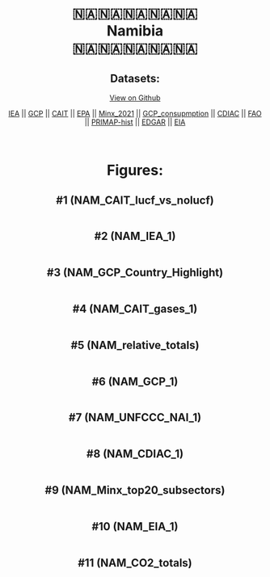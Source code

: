 
<center>
<h1 align="center">
🇳🇦🇳🇦🇳🇦🇳🇦🇳🇦
<br>
Namibia
<br>
🇳🇦🇳🇦🇳🇦🇳🇦🇳🇦
</h1>
<h2>Datasets:</h2>
<p><a href="https://github.com/dquintani/GreenhouseData/tree/master/country_data/NAM_Namibia/data">View on Github</a>
<br></p><p><a href="data/NAM_IEA.csv">IEA</a> || <a href="data/NAM_GCP.csv">GCP</a> || <a href="data/NAM_CAIT.csv">CAIT</a> || <a href="data/NAM_EPA.csv">EPA</a> || <a href="data/NAM_Minx_2021.csv">Minx_2021</a> || <a href="data/NAM_GCP_consupmption.csv">GCP_consupmption</a> || <a href="data/NAM_CDIAC.csv">CDIAC</a> || <a href="data/NAM_FAO.csv">FAO</a> || <a href="data/NAM_PRIMAP-hist.csv">PRIMAP-hist</a> || <a href="data/NAM_EDGAR.csv">EDGAR</a> || <a href="data/NAM_EIA.csv">EIA</a></p><p><br></p>
<h1>Figures:</h1><h2>#1 (NAM_CAIT_lucf_vs_nolucf)</h2>
<p><img alt="" src="figures/NAM_CAIT_lucf_vs_nolucf.png" /></p><h2>#2 (NAM_IEA_1)</h2>
<p><img alt="" src="figures/NAM_IEA_1.png" /></p><h2>#3 (NAM_GCP_Country_Highlight)</h2>
<p><img alt="" src="figures/NAM_GCP_Country_Highlight.png" /></p><h2>#4 (NAM_CAIT_gases_1)</h2>
<p><img alt="" src="figures/NAM_CAIT_gases_1.png" /></p><h2>#5 (NAM_relative_totals)</h2>
<p><img alt="" src="figures/NAM_relative_totals.png" /></p><h2>#6 (NAM_GCP_1)</h2>
<p><img alt="" src="figures/NAM_GCP_1.png" /></p><h2>#7 (NAM_UNFCCC_NAI_1)</h2>
<p><img alt="" src="figures/NAM_UNFCCC_NAI_1.png" /></p><h2>#8 (NAM_CDIAC_1)</h2>
<p><img alt="" src="figures/NAM_CDIAC_1.png" /></p><h2>#9 (NAM_Minx_top20_subsectors)</h2>
<p><img alt="" src="figures/NAM_Minx_top20_subsectors.png" /></p><h2>#10 (NAM_EIA_1)</h2>
<p><img alt="" src="figures/NAM_EIA_1.png" /></p><h2>#11 (NAM_CO2_totals)</h2>
<p><img alt="" src="figures/NAM_CO2_totals.png" /></p>